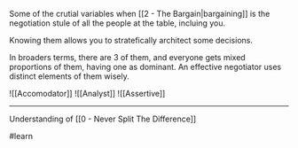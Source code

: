 Some of the crutial variables when [[2 - The Bargain|bargaining]] is the negotiation stule of all the people at the table, incluing you.

Knowing them allows you to stratefically architect some decisions.

In broaders terms, there are 3 of them, and everyone gets mixed proportions of them, having one as dominant. An effective negotiator uses distinct elements of them wisely.

![[Accomodator]]
![[Analyst]]
![[Assertive]]

---

Understanding of [[0 - Never Split The Difference]]

#learn